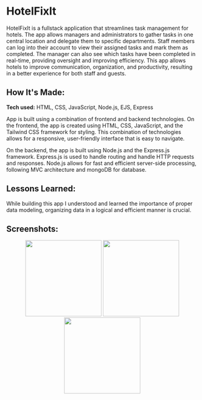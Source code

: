 # HotelFixIt

HotelFixIt is a fullstack application that streamlines task management for hotels. The app allows managers and administrators to gather tasks in one central location and delegate them to specific departments. Staff members can log into their account to view their assigned tasks and mark them as completed. The manager can also see which tasks have been completed in real-time, providing oversight and improving efficiency. This app allows hotels to improve communication, organization, and productivity, resulting in a better experience for both staff and guests.

## How It's Made:

**Tech used:** HTML, CSS, JavaScript, Node.js, EJS, Express


App is built using a combination of frontend and backend technologies. On the frontend, the app is created using HTML, CSS, JavaScript, and the Tailwind CSS framework for styling. This combination of technologies allows for a responsive, user-friendly interface that is easy to navigate.

On the backend, the app is built using Node.js and the Express.js framework. Express.js is used to handle routing and handle HTTP requests and responses. Node.js allows for fast and efficient server-side processing, following MVC architecture and mongoDB for database.



## Lessons Learned:

While building this app I understood and learned the importance of proper data modeling, organizing data in a logical and efficient manner is crucial.

## Screenshots:

<div align="center">
  <img src="https://user-images.githubusercontent.com/96948675/214792112-3032017e-9dc8-4b35-81e0-0933582c5950.png" width="200" height="200">
  <img src="https://user-images.githubusercontent.com/96948675/214792119-36a9e774-ce05-4c30-b969-20f37fcb5375.png" width="200" height="200">
  <img src="https://user-images.githubusercontent.com/96948675/214792123-bd957c91-0f65-4ab5-931c-0ab9f0ccf0de.png" width="200" height="200">
</div>



<!-- ## Examples:

Take a look at these couple examples that I have in my own portfolio: -->

<!-- **Palettable:** https://github.com/alecortega/palettable

**Twitter Battle:** https://github.com/alecortega/twitter-battle

**Patch Panel:** https://github.com/alecortega/patch-panel -->
